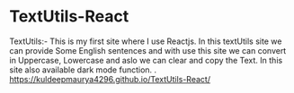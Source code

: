 # TextUtils-React

TextUtils:- This is my first site where I use Reactjs. In this textUtils site we can provide Some English sentences and with use this site we can convert in Uppercase, Lowercase and aslo we can clear and copy the Text. In this site also available dark mode function.
.
https://kuldeepmaurya4296.github.io/TextUtils-React/
